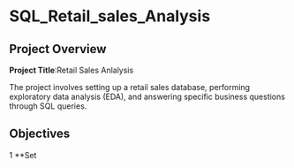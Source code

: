 # SQL_Retail_sales_Analysis

## Project Overview

**Project Title**:Retail Sales Anlalysis

The project involves setting up a retail sales database, performing exploratory data analysis (EDA), and answering specific business questions through SQL queries.

## Objectives

1 **Set 
